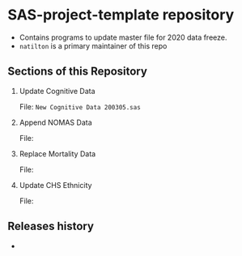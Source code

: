 # SAS-project-template repository

* Contains programs to update master file for 2020 data freeze.
* `natilton` is a primary maintainer of this repo

## Sections of this Repository

1. Update Cognitive Data

   File: `New Cognitive Data 200305.sas`

2. Append NOMAS Data

   File: 

3. Replace Mortality Data

   File:
   
4. Update CHS Ethnicity

   File:

## Releases history

* 

  
   
